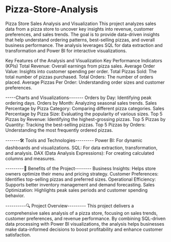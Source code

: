 # Pizza-Store-Analysis

Pizza Store Sales Analysis and Visualization
This project analyzes sales data from a pizza store to uncover key insights into revenue, customer preferences, and sales trends. The goal is to provide data-driven insights that help understand ordering patterns, best-selling pizzas, and overall business performance. The analysis leverages SQL for data extraction and transformation and Power BI for interactive visualizations.

Key Features of the Analysis and Visualization
Key Performance Indicators (KPIs)
Total Revenue: Overall earnings from pizza sales.
Average Order Value: Insights into customer spending per order.
Total Pizzas Sold: The total number of pizzas purchased.
Total Orders: The number of orders placed.
Average Pizzas Per Order: Understanding order sizes and customer preferences.

-----Charts and Visualizations-------
Orders by Day: Identifying peak ordering days.
Orders by Month: Analyzing seasonal sales trends.
Sales Percentage by Pizza Category: Comparing different pizza categories.
Sales Percentage by Pizza Size: Evaluating the popularity of various sizes.
Top 5 Pizzas by Revenue: Identifying the highest-grossing pizzas.
Top 5 Pizzas by Quantity: Tracking the best-selling pizzas.
Top 5 Pizzas by Orders: Understanding the most frequently ordered pizzas.

-------🛠 Tools and Technologies---------
Power BI: For dynamic dashboards and visualizations.
SQL: For data extraction, transformation, and analysis.
DAX (Data Analysis Expressions): For creating calculated columns and measures.

---------🎯 Benefits of the Project--------
Business Insights: Helps store owners optimize their menu and pricing strategy.
Customer Preferences: Identifies top-selling pizzas and preferred sizes.
Operational Efficiency: Supports better inventory management and demand forecasting.
Sales Optimization: Highlights peak sales periods and customer spending behavior.

----------🔍 Project Overview---------
This project delivers a comprehensive sales analysis of a pizza store, focusing on sales trends, customer preferences, and revenue performance. By combining SQL-driven data processing with Power BI visualizations, the analysis helps businesses make data-informed decisions to boost profitability and enhance customer satisfaction.

